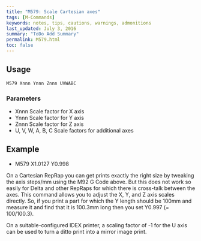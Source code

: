 ```yaml
---
title: "M579: Scale Cartesian axes" 
tags: [M-Commands]
keywords: notes, tips, cautions, warnings, admonitions
last_updated: July 3, 2016
summary: "ToDo Add Summary"
permalink: M579.html
toc: false
---
```



## Usage ##
```
M579 Xnnn Ynnn Znnn UVWABC
```

### Parameters ###

+ Xnnn Scale factor for X axis
+ Ynnn Scale factor for Y axis
+ Znnn Scale factor for Z axis
+ U, V, W, A, B, C Scale factors for additional axes

## Example ##

+ M579 X1.0127 Y0.998

On a Cartesian RepRap you can get prints exactly the right size by tweaking the axis steps/mm using the M92 G Code above. But this does not work so easily for Delta and other RepRaps for which there is cross-talk between the axes. This command allows you to adjust the X, Y, and Z axis scales directly. So, if you print a part for which the Y length should be 100mm and measure it and find that it is 100.3mm long then you set Y0.997 (= 100/100.3).

On a suitable-configured IDEX printer, a scaling factor of -1 for the U axis can be used to turn a ditto print into a mirror image print.
